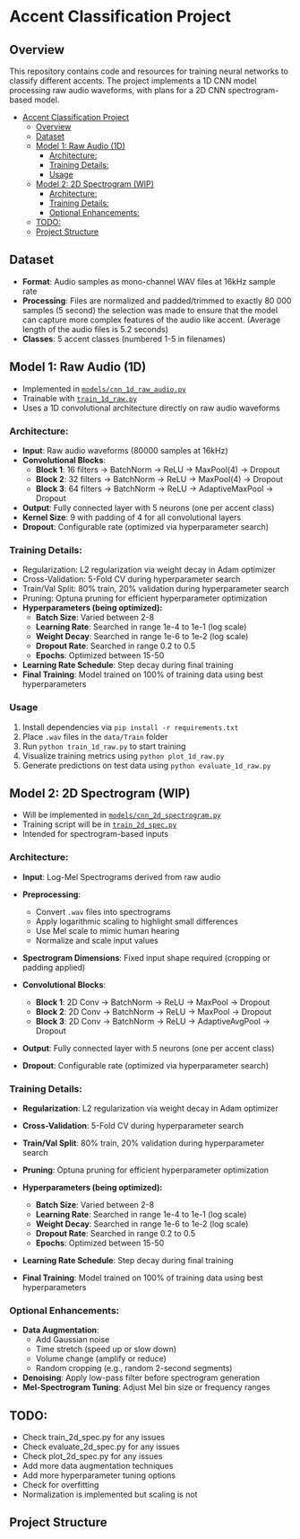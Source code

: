 # Accent Classification Project

## Overview
This repository contains code and resources for training neural networks to classify different accents. The project implements a 1D CNN model processing raw audio waveforms, with plans for a 2D CNN spectrogram-based model.

- [Accent Classification Project](#accent-classification-project)
  - [Overview](#overview)
  - [Dataset](#dataset)
  - [Model 1: Raw Audio (1D)](#model-1-raw-audio-1d)
    - [Architecture:](#architecture)
    - [Training Details:](#training-details)
    - [Usage](#usage)
  - [Model 2: 2D Spectrogram (WIP)](#model-2-2d-spectrogram-wip)
    - [Architecture:](#architecture-1)
    - [Training Details:](#training-details-1)
    - [Optional Enhancements:](#optional-enhancements)
  - [TODO:](#todo)
  - [Project Structure](#project-structure)

## Dataset
- **Format**: Audio samples as mono-channel WAV files at 16kHz sample rate
- **Processing**: Files are normalized and padded/trimmed to exactly 80 000 samples (5 second) the selection was made to ensure that the model can capture more complex features of the audio like accent. (Average length of the audio files is 5.2 seconds)
- **Classes**: 5 accent classes (numbered 1-5 in filenames)

## Model 1: Raw Audio (1D)
- Implemented in [`models/cnn_1d_raw_audio.py`](models/cnn_1d_raw_audio.py)
- Trainable with [`train_1d_raw.py`](train_1d_raw.py)
- Uses a 1D convolutional architecture directly on raw audio waveforms

### Architecture:
- **Input**: Raw audio waveforms (80000 samples at 16kHz)
- **Convolutional Blocks**: 
  - **Block 1**: 16 filters → BatchNorm → ReLU → MaxPool(4) → Dropout
  - **Block 2**: 32 filters → BatchNorm → ReLU → MaxPool(4) → Dropout
  - **Block 3**: 64 filters → BatchNorm → ReLU → AdaptiveMaxPool → Dropout
- **Output**: Fully connected layer with 5 neurons (one per accent class)
- **Kernel Size**: 9 with padding of 4 for all convolutional layers
- **Dropout**: Configurable rate (optimized via hyperparameter search)

### Training Details:
- Regularization: L2 regularization via weight decay in Adam optimizer
- Cross-Validation: 5-Fold CV during hyperparameter search
- Train/Val Split: 80% train, 20% validation during hyperparameter search
- Pruning: Optuna pruning for efficient hyperparameter optimization
- **Hyperparameters (being optimized):**
  - **Batch Size**: Varied between 2-8  
  - **Learning Rate**: Searched in range 1e-4 to 1e-1 (log scale)  
  - **Weight Decay**: Searched in range 1e-6 to 1e-2 (log scale)  
  - **Dropout Rate**: Searched in range 0.2 to 0.5  
  - **Epochs**: Optimized between 15-50  
- **Learning Rate Schedule**: Step decay during final training  
- **Final Training**: Model trained on 100% of training data using best hyperparameters

### Usage
1. Install dependencies via `pip install -r requirements.txt`
2. Place `.wav` files in the `data/Train` folder
3. Run `python train_1d_raw.py` to start training
4. Visualize training metrics using `python plot_1d_raw.py`
5. Generate predictions on test data using `python evaluate_1d_raw.py`

## Model 2: 2D Spectrogram (WIP)
- Will be implemented in [`models/cnn_2d_spectrogram.py`](models/cnn_2d_spectrogram.py)
- Training script will be in [`train_2d_spec.py`](train_2d_spec.py)
- Intended for spectrogram-based inputs

### Architecture:
- **Input**: Log-Mel Spectrograms derived from raw audio
- **Preprocessing**:
  - Convert `.wav` files into spectrograms
  - Apply logarithmic scaling to highlight small differences
  - Use Mel scale to mimic human hearing
  - Normalize and scale input values
- **Spectrogram Dimensions**: Fixed input shape required (cropping or padding applied)

- **Convolutional Blocks**: 
  - **Block 1**: 2D Conv → BatchNorm → ReLU → MaxPool → Dropout
  - **Block 2**: 2D Conv → BatchNorm → ReLU → MaxPool → Dropout
  - **Block 3**: 2D Conv → BatchNorm → ReLU → AdaptiveAvgPool → Dropout
- **Output**: Fully connected layer with 5 neurons (one per accent class)
- **Dropout**: Configurable rate (optimized via hyperparameter search)

### Training Details:
- **Regularization**: L2 regularization via weight decay in Adam optimizer  
- **Cross-Validation**: 5-Fold CV during hyperparameter search  
- **Train/Val Split**: 80% train, 20% validation during hyperparameter search  
- **Pruning**: Optuna pruning for efficient hyperparameter optimization  

- **Hyperparameters (being optimized):**
  - **Batch Size**: Varied between 2-8  
  - **Learning Rate**: Searched in range 1e-4 to 1e-1 (log scale)  
  - **Weight Decay**: Searched in range 1e-6 to 1e-2 (log scale)  
  - **Dropout Rate**: Searched in range 0.2 to 0.5  
  - **Epochs**: Optimized between 15-50  
- **Learning Rate Schedule**: Step decay during final training  
- **Final Training**: Model trained on 100% of training data using best hyperparameters  

### Optional Enhancements:
- **Data Augmentation**:
  - Add Gaussian noise
  - Time stretch (speed up or slow down)
  - Volume change (amplify or reduce)
  - Random cropping (e.g., random 2-second segments)
- **Denoising**: Apply low-pass filter before spectrogram generation  
- **Mel-Spectrogram Tuning**: Adjust Mel bin size or frequency ranges  

## TODO:
- Check train_2d_spec.py for any issues
- Check evaluate_2d_spec.py for any issues
- Check plot_2d_spec.py for any issues
- Add more data augmentation techniques
- Add more hyperparameter tuning options
- Check for overfitting
- Normalization is implemented but scaling is not

## Project Structure